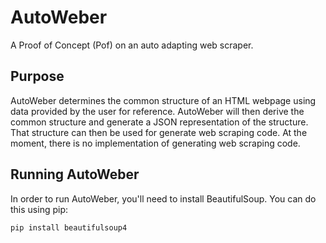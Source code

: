 # AutoWeber
A Proof of Concept (Pof) on an auto adapting web scraper.

## Purpose 
AutoWeber determines the common structure of an HTML webpage using data provided by the user for reference.  AutoWeber will then derive the common structure and generate a JSON representation of the structure.  That structure can then be used for generate web scraping code.  At the moment, there is no implementation of generating web scraping code.

## Running AutoWeber
In order to run AutoWeber, you'll need to install BeautifulSoup.  You can do this using pip:

```bash
pip install beautifulsoup4
```